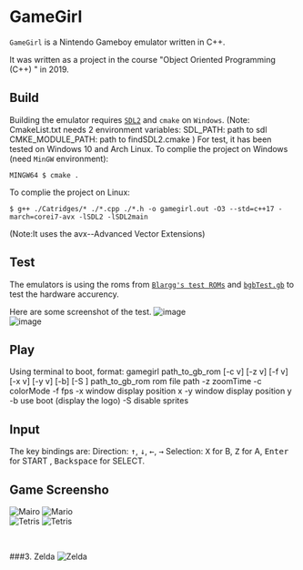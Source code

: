 # GameGirl
`GameGirl` is a Nintendo Gameboy emulator written in C++.

 It was written as a project in the course "Object Oriented Programming (C++) " in 2019. 


 ## Build
Building the emulator requires [`SDL2`](https://www.libsdl.org/) and `cmake` on `Windows`. 
(Note: CmakeList.txt needs 2 environment variables:
    SDL_PATH: path to sdl
    CMKE_MODULE_PATH: path to findSDL2.cmake
)
For test, it has been tested  on Windows 10  and Arch Linux.
To complie the project on Windows (need `MinGW` environment):
````
MINGW64 $ cmake .
````
To complie the project on Linux:
````
$ g++ ./Catridges/* ./*.cpp ./*.h -o gamegirl.out -O3 --std=c++17 -march=corei7-avx -lSDL2 -lSDL2main
````
(Note:It uses the avx--Advanced Vector Extensions)

## Test 
 The emulators is using the roms from [`Blargg's test ROMs`](http://blargg.parodius.com/gb-tests/) and [`bgbTest.gb`](http://bgb.bircd.org/) to test the hardware accurency.

Here are some screenshot of the test.
![image](https://github.com/NorthernLights-1/ImageRepositry/blob/master/gamegirl/cpu_instrs.png)
</br>
![image](https://github.com/NorthernLights-1/ImageRepositry/blob/master/gamegirl/bgb_test.png)
## Play 
 Using terminal to boot, format:
 gamegirl path_to_gb_rom \[-c v\] \[-z v\] \[-f v\] \[-x v\] \[-y v\] \[-b\] \[-S \]
   path_to_gb_rom  rom file path
   -z  zoomTime
   -c  colorMode
   -f  fps
   -x  window display position x
   -y  window display position y
   -b  use boot (display the logo)
   -S  disable sprites
    
## Input
 The key bindings are: 
 Direction:  <kbd>&uarr;</kbd>, <kbd>&darr;</kbd>, <kbd>&larr;</kbd>, <kbd>&rarr;</kbd>
 Selection:  <kbd>X</kbd> for B, <kbd>Z</kbd> for A, <kbd>Enter</kbd> for START , <kbd>Backspace</kbd> for SELECT.


 
## Game Screensho
![Mairo](https://github.com/NorthernLights-1/ImageRepositry/blob/master/gamegirl/Mario.png)
![Mario](https://github.com/NorthernLights-1/ImageRepositry/blob/master/gamegirl/MarioTitle.png)
</br>
![Tetris](https://github.com/NorthernLights-1/ImageRepositry/blob/master/gamegirl/Tetirs.png)
![Tetris](https://github.com/NorthernLights-1/ImageRepositry/blob/master/gamegirl/TetrisTitle.png)

</br>

###3. Zelda
![Zelda](https://github.com/NorthernLights-1/ImageRepositry/blob/master/gamegirl/Zelda_title.png)

